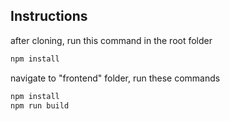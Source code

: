 
## Instructions

after cloning, run this command in the root folder
```bash
npm install
```
navigate to "frontend" folder, run these commands 
```bash
npm install
npm run build
```

